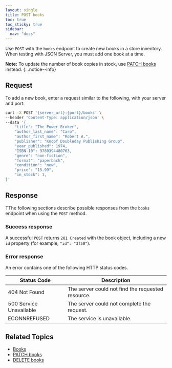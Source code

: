 ```yaml
---
layout: single
title: POST books
toc: true
toc_sticky: true
sidebar:
  nav: "docs"
---
```

Use `POST` with the `books` endpoint to create new books in a store inventory. When testing with JSON Server, you must add one book at a time.

**Note:** To update the number of book copies in stock, use [PATCH books](patch-books.md) instead.
{: .notice--info}

## Request

To add a new book, enter a request similar to the following, with your server and port:

```bash
curl -X POST '{server_url}:{port}/books' \
--header 'Content-Type: application/json' \
--data '{
    "title": "The Power Broker",
    "author_last_name": "Caro",
    "author_first_name": "Robert A.",
    "publisher": "Knopf Doubleday Publishing Group",
    "year_published": 1974,
    "ISBN-10": 9780394480763,
    "genre": "non-fiction",
    "format": "paperback",
    "condition": "new",
    "price": "15.99",
    "in_stock": 1,
}'
```

## Response

TThe following sections describe possible responses from the `books` endpoint when using the `POST` method.

### Success response

A successful `POST` returns `201 Created` with the book object, including a new `id` property (for example, `"id": "3f50"`).

### Error response

An error contains one of the following HTTP status codes.

| Status Code             | Description                                       |
|-------------------------|---------------------------------------------------|
| 404 Not Found           | The server could not find the requested resource. |
| 500 Service Unavailable | The server could not complete the request.        |
| ECONNREFUSED            | The service is unavailable.                      |

## Related Topics

* [Books](books.md)
* [PATCH books](patch-books.md)
* [DELETE books](delete-books.md)
